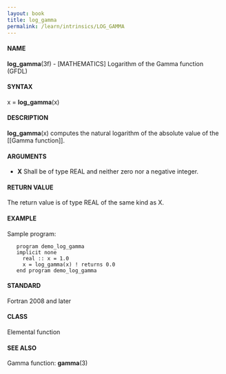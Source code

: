 ```yaml
---
layout: book
title: log_gamma
permalink: /learn/intrinsics/LOG_GAMMA
---
```

#### NAME

__log\_gamma__(3f) - \[MATHEMATICS\] Logarithm of the Gamma function
(GFDL)

#### SYNTAX

x = __log\_gamma__(x)

#### DESCRIPTION

__log\_gamma__(x) computes the natural logarithm of the absolute value
of the \[\[Gamma function\]\].

#### ARGUMENTS

  - __X__
    Shall be of type REAL and neither zero nor a negative integer.

#### RETURN VALUE

The return value is of type REAL of the same kind as X.

#### EXAMPLE

Sample program:

```
   program demo_log_gamma
   implicit none
     real :: x = 1.0
     x = log_gamma(x) ! returns 0.0
   end program demo_log_gamma
```

#### STANDARD

Fortran 2008 and later

#### CLASS

Elemental function

#### SEE ALSO

Gamma function: __gamma__(3)
